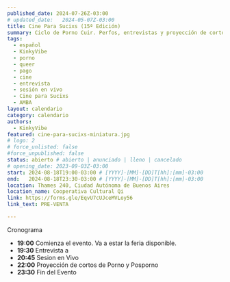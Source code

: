 ```yaml
---
published_date: 2024-07-26Z-03:00
# updated_date:   2024-05-07Z-03:00
title: Cine Para Sucixs (15ª Edición)
summary: Ciclo de Porno Cuir. Perfos, entrevistas y proyección de cortos p0rno queer-lgtb. Venite a ver cine sucio y mojarte con nosotres.
tags:
  - español
  - KinkyVibe
  - porno
  - queer
  - pago
  - cine
  - entrevista
  - sesión en vivo
  - Cine para Sucixs
  - AMBA
layout: calendario
category: calendario
authors:
  - KinkyVibe
featured: cine-para-sucixs-miniatura.jpg
# logo: 2
# force_unlisted: false
#force_unpublished: false
status: abierto # abierto | anunciado | lleno | cancelado
# opening_date: 2023-09-03Z-03:00
start: 2024-08-18T19:00-03:00 # [YYYY]-[MM]-[DD]T[hh]:[mm]-03:00
end:   2024-08-18T23:30-03:00 # [YYYY]-[MM]-[DD]T[hh]:[mm]-03:00
location: Thames 240, Ciudad Autónoma de Buenos Aires
location_name: Cooperativa Cultural Qi
link: https://forms.gle/EqvU7cUJceMVLoy56 
link_text: PRE-VENTA

---
```

 Cronograma
- **19:00** Comienza el evento. Va a estar la feria disponible.
- **19:30** Entrevista a 
- **20:45** Sesion en Vivo 
- **22:00** Proyección de cortos de Porno y Posporno
- **23:30** Fin del Evento